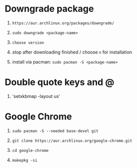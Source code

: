 # Downgrade package

1. `https://aur.archlinux.org/packages/downgrade/`

2. `sudo downgrade <package-name>`

3. `choose version`

4. stop after downloading finished / choose `n` for installation

5. install via pacman: `sudo pacman -S <package-name>`

# Double quote keys and @

1. 'setxkbmap -layout us'

# Google Chrome

1. `sudo pacman -S --needed base-devel git`

2. `git clone https://aur.archlinux.org/google-chrome.git`

3. `cd google-chrome`

4. `makepkg -si`

